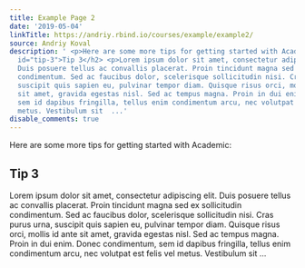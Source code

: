 ```yaml
---
title: Example Page 2
date: '2019-05-04'
linkTitle: https://andriy.rbind.io/courses/example/example2/
source: Andriy Koval
description: ' <p>Here are some more tips for getting started with Academic:</p> <h2
  id="tip-3">Tip 3</h2> <p>Lorem ipsum dolor sit amet, consectetur adipiscing elit.
  Duis posuere tellus ac convallis placerat. Proin tincidunt magna sed ex sollicitudin
  condimentum. Sed ac faucibus dolor, scelerisque sollicitudin nisi. Cras purus urna,
  suscipit quis sapien eu, pulvinar tempor diam. Quisque risus orci, mollis id ante
  sit amet, gravida egestas nisl. Sed ac tempus magna. Proin in dui enim. Donec condimentum,
  sem id dapibus fringilla, tellus enim condimentum arcu, nec volutpat est felis vel
  metus. Vestibulum sit  ...'
disable_comments: true
---
```

 <p>Here are some more tips for getting started with Academic:</p> <h2 id="tip-3">Tip 3</h2> <p>Lorem ipsum dolor sit amet, consectetur adipiscing elit. Duis posuere tellus ac convallis placerat. Proin tincidunt magna sed ex sollicitudin condimentum. Sed ac faucibus dolor, scelerisque sollicitudin nisi. Cras purus urna, suscipit quis sapien eu, pulvinar tempor diam. Quisque risus orci, mollis id ante sit amet, gravida egestas nisl. Sed ac tempus magna. Proin in dui enim. Donec condimentum, sem id dapibus fringilla, tellus enim condimentum arcu, nec volutpat est felis vel metus. Vestibulum sit  ...
